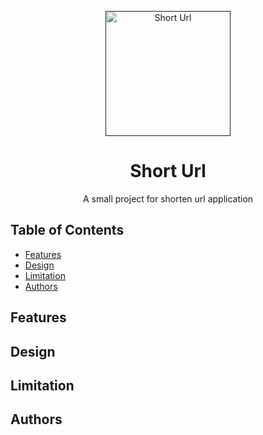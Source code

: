 <p align="center">
    <a href="" width="200" rel="noopener">
    <img src="https://image.flaticon.com/icons/svg/825/825250.svg"  width="200" alt="Short Url"></a>
</p>

<h1 align="center">Short Url</h1>

<p align="center">A small project for shorten url application</p>

## Table of Contents
- [Features](#features)
- [Design](#design)
- [Limitation](#limitation)
- [Authors](#authors)

## Features

## Design

## Limitation

## Authors


